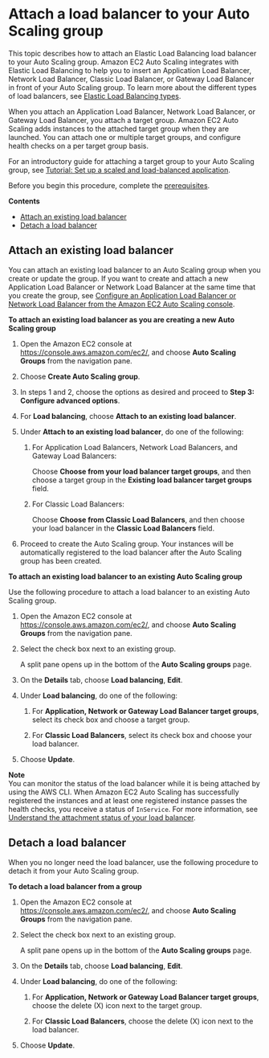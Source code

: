 # Attach a load balancer to your Auto Scaling group<a name="attach-load-balancer-asg"></a>

This topic describes how to attach an Elastic Load Balancing load balancer to your Auto Scaling group\. Amazon EC2 Auto Scaling integrates with Elastic Load Balancing to help you to insert an Application Load Balancer, Network Load Balancer, Classic Load Balancer, or Gateway Load Balancer in front of your Auto Scaling group\. To learn more about the different types of load balancers, see [Elastic Load Balancing types](autoscaling-load-balancer.md#integrations-aws-elastic-load-balancing-types)\.

When you attach an Application Load Balancer, Network Load Balancer, or Gateway Load Balancer, you attach a target group\. Amazon EC2 Auto Scaling adds instances to the attached target group when they are launched\. You can attach one or multiple target groups, and configure health checks on a per target group basis\. 

For an introductory guide for attaching a target group to your Auto Scaling group, see [Tutorial: Set up a scaled and load\-balanced application](tutorial-ec2-auto-scaling-load-balancer.md)\.

Before you begin this procedure, complete the [prerequisites](getting-started-elastic-load-balancing.md)\.

**Contents**
+ [Attach an existing load balancer](#as-add-load-balancer-console)
+ [Detach a load balancer](#as-remove-load-balancer)

## Attach an existing load balancer<a name="as-add-load-balancer-console"></a>

You can attach an existing load balancer to an Auto Scaling group when you create or update the group\. If you want to create and attach a new Application Load Balancer or Network Load Balancer at the same time that you create the group, see [Configure an Application Load Balancer or Network Load Balancer from the Amazon EC2 Auto Scaling console](as-create-load-balancer-console.md)\. 

**To attach an existing load balancer as you are creating a new Auto Scaling group**

1. Open the Amazon EC2 console at [https://console\.aws\.amazon\.com/ec2/](https://console.aws.amazon.com/ec2/), and choose **Auto Scaling Groups** from the navigation pane\.

1. Choose **Create Auto Scaling group**\.

1.  In steps 1 and 2, choose the options as desired and proceed to **Step 3: Configure advanced options**\.

1. For **Load balancing**, choose **Attach to an existing load balancer**\.

1. Under **Attach to an existing load balancer**, do one of the following:

   1. For Application Load Balancers, Network Load Balancers, and Gateway Load Balancers:

      Choose **Choose from your load balancer target groups**, and then choose a target group in the **Existing load balancer target groups** field\.

   1. For Classic Load Balancers:

      Choose **Choose from Classic Load Balancers**, and then choose your load balancer in the **Classic Load Balancers** field\.

1. Proceed to create the Auto Scaling group\. Your instances will be automatically registered to the load balancer after the Auto Scaling group has been created\. 

**To attach an existing load balancer to an existing Auto Scaling group**

Use the following procedure to attach a load balancer to an existing Auto Scaling group\. 

1. Open the Amazon EC2 console at [https://console\.aws\.amazon\.com/ec2/](https://console.aws.amazon.com/ec2/), and choose **Auto Scaling Groups** from the navigation pane\.

1. Select the check box next to an existing group\.

   A split pane opens up in the bottom of the **Auto Scaling groups** page\. 

1. On the **Details** tab, choose **Load balancing**, **Edit**\.

1. Under **Load balancing**, do one of the following:

   1. For **Application, Network or Gateway Load Balancer target groups**, select its check box and choose a target group\.

   1. For **Classic Load Balancers**, select its check box and choose your load balancer\.

1. Choose **Update**\.

**Note**  
You can monitor the status of the load balancer while it is being attached by using the AWS CLI\. When Amazon EC2 Auto Scaling has successfully registered the instances and at least one registered instance passes the health checks, you receive a status of `InService`\. For more information, see [Understand the attachment status of your load balancer](load-balancer-status.md)\.

## Detach a load balancer<a name="as-remove-load-balancer"></a>

When you no longer need the load balancer, use the following procedure to detach it from your Auto Scaling group\.

**To detach a load balancer from a group**

1. Open the Amazon EC2 console at [https://console\.aws\.amazon\.com/ec2/](https://console.aws.amazon.com/ec2/), and choose **Auto Scaling Groups** from the navigation pane\.

1. Select the check box next to an existing group\.

   A split pane opens up in the bottom of the **Auto Scaling groups** page\.

1. On the **Details** tab, choose **Load balancing**, **Edit**\.

1. Under **Load balancing**, do one of the following:

   1. For **Application, Network or Gateway Load Balancer target groups**, choose the delete \(X\) icon next to the target group\.

   1. For **Classic Load Balancers**, choose the delete \(X\) icon next to the load balancer\. 

1. Choose **Update**\.